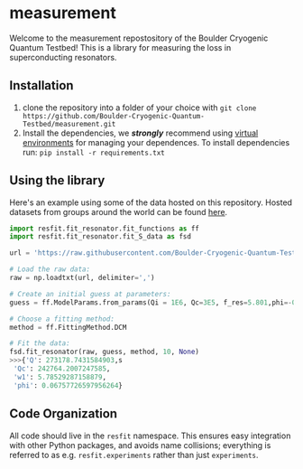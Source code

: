 # measurement
Welcome to the measurement repostository of the Boulder Cryogenic Quantum Testbed! This is a library for measuring the loss in superconducting resonators. 

## Installation
1. clone the repository into a folder of your choice with `git clone https://github.com/Boulder-Cryogenic-Quantum-Testbed/measurement.git`
1. Install the dependencies, we ***strongly*** recommend using [virtual environments](https://packaging.python.org/guides/installing-using-pip-and-virtual-environments/) for managing your dependences. To install dependencies run:
  `pip install -r requirements.txt`
  
## Using the library

Here's an example using some of the data hosted on this repository. Hosted
datasets from groups around the world can be found [here](/cryores/test_data).

```python
import resfit.fit_resonator.fit_functions as ff
import resfit.fit_resonator.fit_S_data as fsd

url = 'https://raw.githubusercontent.com/Boulder-Cryogenic-Quantum-Testbed/measurement/master/cryores/test_data/AWR/AWR_Data.csv'

# Load the raw data:
raw = np.loadtxt(url, delimiter=',')

# Create an initial guess at parameters:
guess = ff.ModelParams.from_params(Qi = 1E6, Qc=3E5, f_res=5.801,phi=-0.1)

# Choose a fitting method:
method = ff.FittingMethod.DCM

# Fit the data:
fsd.fit_resonator(raw, guess, method, 10, None)
>>>{'Q': 273178.7431584903,s
 'Qc': 242764.2007247585,
 'w1': 5.78529287158879,
 'phi': 0.06757726597956264}
```


## Code Organization

All code should live in the `resfit` namespace. This ensures easy integration
with other Python packages, and avoids name collisions; everything is referred
to as e.g. `resfit.experiments` rather than just `experiments`.
